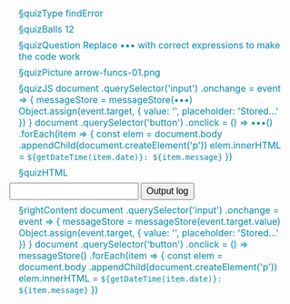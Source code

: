 §quizType
findError

§quizBalls
12

§quizQuestion
Replace ••• with correct expressions to make the code work


§quizPicture
arrow-funcs-01.png



§quizJS
document
  .querySelector('input')
  .onchange = event => {
    messageStore = messageStore(•••)
    Object.assign(event.target, { value: '', placeholder: 'Stored...' })
  }
document
  .querySelector('button')
  .onclick = () => •••()
    .forEach(item => {
      const elem = document.body
        .appendChild(document.createElement('p'))
      elem.innerHTML = `${getDateTime(item.date)}: ${item.message}`
    })


§quizHTML
<body>
  <style>
    input, button {
      padding: 4px 8px;
      font-size: 16px;
    }
    p {
      margin: 8px 16px;
      font-size: 16px;
      color: #08a;
    }
  </style>

  <input>
  <button> Output log </button>
</body>


§rightContent
document
  .querySelector('input')
  .onchange = event => {
    messageStore = messageStore(event.target.value)
    Object.assign(event.target, { value: '', placeholder: 'Stored...' })
  }
document
  .querySelector('button')
  .onclick = () => messageStore()
    .forEach(item => {
      const elem = document.body
        .appendChild(document.createElement('p'))
      elem.innerHTML = `${getDateTime(item.date)}: ${item.message}`
    })
